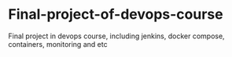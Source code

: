 # Final-project-of-devops-course
Final project in devops course, including jenkins, docker compose, containers, monitoring and etc
